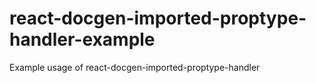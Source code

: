 # react-docgen-imported-proptype-handler-example
Example usage of react-docgen-imported-proptype-handler
